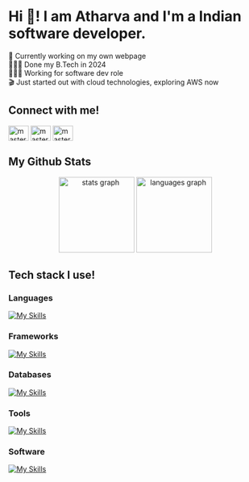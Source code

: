 <h1 align="left">Hi 👋! I am Atharva and I'm a Indian software developer.</h1>

🛜 Currently working on my own webpage<br>👨🏼‍🎓 Done my B.Tech in 2024<br>👨🏼‍💻 Working for software dev role<br>🎬 Just started out with cloud technologies, exploring AWS now


<h2> Connect with me!</h2>
<p align="left">
  <a href="https://x.com/Atharva_MS" target="_blank"><img align="center" src="https://raw.githubusercontent.com/rahuldkjain/github-profile-readme-generator/master/src/images/icons/Social/twitter.svg" alt="masterutsav01" height="30" width="40" /></a>
  <a href="https://www.linkedin.com/in/atharvams/" target="_blank"><img align="center" src="https://raw.githubusercontent.com/rahuldkjain/github-profile-readme-generator/master/src/images/icons/Social/linked-in-alt.svg" alt="master-utsav" height="30" width="40" /></a>
  <a href="https://leetcode.com/u/atharva_ms/" target="_blank"><img align="center" src="https://raw.githubusercontent.com/rahuldkjain/github-profile-readme-generator/master/src/images/icons/Social/leet-code.svg" alt="master_utsav" height="30" width="40" /></a>
</p>



<h2>My Github Stats</h2>
<div align="center">
  <img src="https://github-readme-stats.vercel.app/api?username=atharvams&hide_title=false&hide_rank=false&show_icons=true&include_all_commits=true&count_private=true&disable_animations=false&theme=dracula&locale=en&hide_border=false" height="150" alt="stats graph"  />
  <img src="https://github-readme-stats.vercel.app/api/top-langs?username=atharvams&locale=en&hide_title=false&layout=compact&card_width=320&langs_count=5&theme=dracula&hide_border=false" height="150" alt="languages graph"  />
</div>

###

<h2 align="left">Tech stack I use!</h2>

### Languages
[![My Skills](https://skillicons.dev/icons?i=java,ts,js,cpp,python)](https://skillicons.dev)

### Frameworks
[![My Skills](https://skillicons.dev/icons?i=nextjs,express,spring,tailwindcss,sass,react,vite)](https://skillicons.dev)

### Databases
[![My Skills](https://skillicons.dev/icons?i=mysql,mongodb,postgres,firebase)](https://skillicons.dev)

### Tools
[![My Skills](https://skillicons.dev/icons?i=git,github,docker,kubernetes,nginx,redux)](https://skillicons.dev)

### Software
[![My Skills](https://skillicons.dev/icons?i=postman,blender,notion,vscode,figma)](https://skillicons.dev)

###

<div align="left">
</div>


###

<br clear="both">



###
